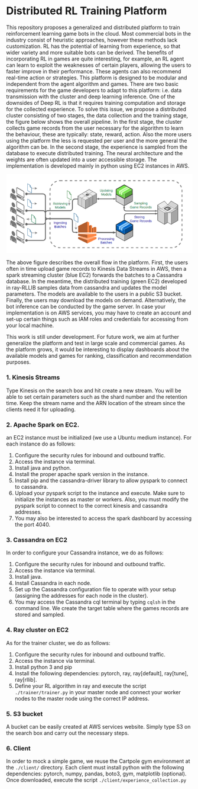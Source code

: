 # Distributed RL Training Platform

This repository proposes a generalized and distributed platform to train reinforcement learning game bots in the cloud. Most commercial bots in the industry consist of heuristic approaches, however these methods lack customization. RL has the potential of learning from experience, so that wider variety and more suitable bots can be derived. The benefits of incorporating RL in games are quite interesting, for example, an RL agent can learn to exploit the weaknesses of certain players, allowing the users to faster improve in their performance. These agents can also recommend real-time action or strategies. This platform is designed to be modular and independent from the agent algorithm and games. There are two basic requirements for the game developers to adapt to this platform: i.e. data transmission with the cluster and deep learning inference. One of the downsides of Deep RL is that it requires training computation and storage for the collected experience. To solve this issue, we propose a distributed cluster consisting of two stages, the data collection and the training stage, the figure below shows the overall pipeline. In the first stage, the cluster collects game records from the user necessary for the algorithm to learn the behaviour, these are typically: state, reward, action. Also the more users using the platform the less is requested per user and the more general the algorithm can be. In the second stage, the experience is sampled from the database to execute distributed training. The neural architecture and the weights are often updated into a user accessible storage. The implementation is developed mainly in python using EC2 instances in AWS.

![Alt text](figures/distributed_diag.png)

The above figure describes the overall flow in the platform. First, the users often in time upload game records to Kinesis Data Streams in AWS, then a spark streaming cluster (blue EC2) forwards the batches to a Cassandra database. In the meantime, the distributed training (green EC2) developed in ray-RLLIB samples data from cassandra and updates the model parameters. The models are available to the users in a public S3 bucket. Finally, the users may download the models on demand. Alternatively, the bot inference can be conducted by the game server. In case your implementation is on AWS services, you may have to create an account and set-up certain things such as IAM roles and credentials for accessing from your local machine.

This work is still under development. For future work, we aim at further generalize the platform and test in large scale and commercial games. As the platform grows, it would be interesting to display dashboards about the available models and games for ranking, classification and recommendation purposes. 

### 1. Kinesis Streams

Type Kinesis on the search box and hit create a new stream. You will be able to set certain parameters such as the shard number and the retention time. Keep the stream name and the ARN location of the stream since the clients need it for uploading. 

### 2. Apache Spark on EC2.  

an EC2 instance must be initialized (we use a Ubuntu medium instance). For each instance do as follows:

1. Configure the security rules for inbound and outbound traffic.
2. Access the instance via terminal.
3. Install java and python.
4. Install the proper apache spark version in the instance. 
5. Install pip and the cassandra-driver library to allow pyspark to connect to cassandra.
6. Upload your pyspark script to the instance and execute. Make sure to initialize the instances as master or workers. Also, you must modify the pyspark script to connect to the correct kinesis and cassandra addresses. 
7. You may also be interested to access the spark dashboard by accessing the port 4040.

### 3. Cassandra on EC2

In order to configure your Cassandra instance, we do as follows:

1. Configure the security rules for inbound and outbound traffic.
2. Access the instance via terminal.
3. Install java.
4. Install Cassandra in each node.
5. Set up the Cassandra configuration file to operate with your setup (assigning the addresses for each node in the cluster).
6. You may access the Cassandra cql terminal by typing <code>cqlsh</code> in the command line. We create the target table where the games records are stored and sampled.

### 4. Ray cluster on EC2  
As for the trainer cluster, we do as follows:

1. Configure the security rules for inbound and outbound traffic.
2. Access the instance via terminal.
3. Install python 3 and pip
4. Install the following dependencies: pytorch, ray, ray[default], ray[tune], ray[rllib].
5. Define your RL algorithm in ray and execute the script <code>./trainer/trainer.py</code> in your master node and connect your worker nodes to the master node using the correct IP address.

### 5. S3 bucket

A bucket can be easily created at AWS services website. Simply type S3 on the search box and carry out the necessary steps.

### 6. Client

In order to mock a simple game, we reuse the Cartpole gym environment at the <code>./client/</code> directory. Each client must install python with the following dependencies: pytorch, numpy, pandas, boto3, gym,  matplotlib (optional). Once downloaded, execute the script <code>./client/experience_collection.py</code>
